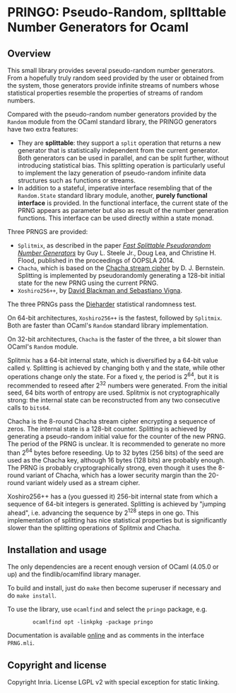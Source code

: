 # PRINGO: Pseudo-Random, splIttable Number Generators for Ocaml

## Overview

This small library provides several pseudo-random number generators.  From a hopefully truly random seed provided by the user or obtained from the system, those generators provide infinite streams of numbers whose statistical properties resemble the properties of streams of random numbers. 

Compared with the pseudo-random number generators provided by the `Random` module from the OCaml standard library, the PRINGO generators have two extra features:
* They are **splittable**: they support a `split` operation that returns a new generator that is statistically independent from the current generator.  Both generators can be used in parallel, and can be split further, without introducing statistical bias.  This splitting operation is particularly useful to implement the lazy generation of pseudo-random infinite data structures such as functions or streams.
* In addition to a stateful, imperative interface resembling that of the `Random.State` standard library module, another, **purely functional interface** is provided.  In the functional interface, the current state of the PRNG appears as parameter but also as result of the number generation functions.  This interface can be used directly within a state monad.

Three PRNGS are provided:
* `Splitmix`, as described in the paper [_Fast Splittable Pseudorandom Number Generators_](http://gee.cs.oswego.edu/dl/papers/oopsla14.pdf) by Guy L. Steele Jr., Doug Lea, and Christine H. Flood, published in the proceedings of OOPSLA 2014.
* `Chacha`, which is based on the [Chacha stream cipher](https://cr.yp.to/chacha.html) by D. J. Bernstein. Splitting is implemented by pseudorandomly generating a 128-bit initial state for the new PRNG using the current PRNG.
* `Xoshiro256++`, by [David Blackman and Sebastiano Vigna](https://prng.di.unimi.it/).

The three PRNGs pass the [Dieharder](http://webhome.phy.duke.edu/~rgb/General/dieharder.php) statistical randomness test.

On 64-bit architectures, `Xoshiro256++` is the fastest, followed by `Splitmix`.  Both are faster than OCaml's `Random` standard library implementation.

On 32-bit architectures, `Chacha` is the faster of the three, a bit slower than OCaml's `Random` module.

Splitmix has a 64-bit internal state, which is diversified by a 64-bit value called γ.  Splitting is achieved by changing both γ and the state, while other operations change only the state.  For a fixed γ, the period is 2<sup>64</sup>, but it is recommended to reseed after 2<sup>32</sup> numbers were generated.  From the initial seed, 64 bits worth of entropy are used.  Splitmix is not cryptographically strong: the internal state can be reconstructed from any two consecutive calls to `bits64`.  

Chacha is the 8-round Chacha stream cipher encrypting a sequence of zeros.  The internal state is a 128-bit counter.  Splitting is achieved by generating a pseudo-random initial value for the counter of the new PRNG.  The period of the PRNG is unclear.  It is recommended to generate no more than 2<sup>64</sup> bytes before reseeding.  Up to 32 bytes (256 bits) of the seed are used as the Chacha key, although 16 bytes (128 bits) are probably enough.  The PRNG is probably cryptographically strong, even though it uses the 8-round variant of Chacha, which has a lower security margin than the 20-round variant widely used as a stream cipher.

Xoshiro256++ has a (you guessed it) 256-bit internal state from which a sequence of 64-bit integers is generated.  Splitting is achieved by "jumping ahead", i.e. advancing the sequence by 2<sup>128</sup> steps in one go.  This implementation of splitting has nice statistical properties but is significantly slower than the splitting operations of Splitmix and Chacha.

## Installation and usage

The only dependencies are a recent enough version of OCaml (4.05.0 or up) and the findlib/ocamlfind library manager.

To build and install, just do `make` then become superuser if necessary and do `make install`.

To use the library, use `ocamlfind` and select the `pringo` package, e.g.
```
        ocamlfind opt -linkpkg -package pringo
```

Documentation is available [online](https://xavierleroy.org/pringo/PRNG.html)
and as comments in the interface `PRNG.mli`.

## Copyright and license

Copyright Inria.  License LGPL v2 with special exception for static linking.

